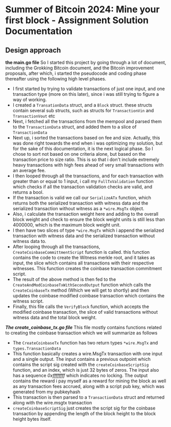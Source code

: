 # Summer of Bitcoin 2024: Mine your first block - Assignment Solution Documentation

## Design approach
**the main.go file**
So I started this project by going through a lot of document, including the Grokking Bitcoin document, and the Bitcoin improvement proposals, after which, i started the pseudocode and coding phase thereafter using the following high level phases.
- I first started by trying to validate transactions of just one input, and one transaction type (more on this later), since i was still trying to figure a way of working.
- I created a `TransationData` struct, and a `Block` struct. these structs contain several sub structs, such as structs for `TransactionVin` and `TransactionVout` etc
- Next, i fetched all the transactions from the mempool and parsed them to the `TransactionData` struct, and added them to a slice of `TransactionData`
- Next up, i sorted the transactions based on fee and size. Actually, this was done right towards the end when i was optimizing my solution, but for the sake of this documentation, it is the next logical phase. So I chose to sort not based on one criteria alone, but based on the transaction price to size ratio. This is so that i don't include extremely heavy transactions with high fees ahead of very small transactions with an average fee.
- I then looped through all the transactions, and for each transaction with greater than or equal to 1 input, i call my `FullTxValidation` function which checks if all the transaction validation checks are valid, and returns a bool.
- If the transaction is valid we call our `SerializeATx` function, which returns both the serialized transaction with witness data and the serialized transaction without witness as a `*wire.MsgTx` object.
- Also, i calculate the transaction weight here and adding to the overall block weight and check to ensure the block weight units is still less than 4000000, which is the maximum block weight unit.
- I then have two slices of type `*wire.MsgTx` which i append the serialized transaction with witness data and the serialized transaction without witness data to.
- After looping through all the transactions, `CreateCoinbaseCommittmentScript` function is called. this function contains the code to create the Witness merkle root, and it takes as input, the slice which contains all transactions with their respective witnesses. This function creates the coinbase transaction commitment script.
- The result of the above method is then fed to the `CreateAndModCoinbaseTxWithSecondOutput` function which calls the `CreateCoinbaseTx` method (Which we will get to shortly) and then updates the coinbase modified coinbase transaction which contains the witness script.
- Finally, this file calls the `VerifyBlock` function, which accepts the modified coinbase transaction, the slice of valid transactions without witness data and the total block weight.

***The create_coinbase_tx.go file***
This file mostly contains functions related to creating the coinbase transaction which we will summarize as follows
- The `CreateCoinbaseTx` function has two return types `*wire.MsgTx` and `types.TransactionData`
- This function basically creates a wire.MsgTx transaction with one input and a single output. The input contains a previous outpoint which contains the script sig created with the `createCoinbaseScriptSig` function, and an index, which is just 32 bytes of zeros. The input also has a sequence *0xffffffff* which indicates no locking. 
The output contains the reward i pay myself as a reward for mining the block as well as any transaction fees accrued, along with a script pub key, which was generated from my pubkeyhash
- This transaction is then parsed to a `TransactionData` struct and returned along with the wire.msgtx transaction
- `createCoinbaseScriptSig` just creates the script sig for the coinbase transaction by appending the length of the block  height to the block height bytes itself.
